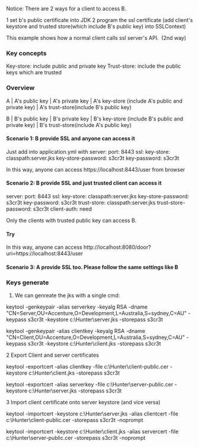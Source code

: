 Notice: There are 2 ways for a client to access B.

1 set b's public certificate into JDK
2 program the ssl certificate (add client's keystore and trusted store(which include B's public key) into SSLContext)

This example shows how a normal client calls ssl server's API.  (2nd way)

### Key concepts
Key-store: include public and private key
Trust-store: include the public keys which are trusted

### Overview
>
A | A's public key | A's private key | A's key-store (include A's public and private key) | A's trust-store(include B's public key)
>
B | B's public key | B's private key | B's key-store (include B's public and private key) | B's trust-store(include A's public key)

#### Scenario 1:  B provide SSL and anyone can access it
Just add into application.yml with 
server:
  port: 8443
  ssl:
    key-store: classpath:server.jks
    key-store-password: s3cr3t
    key-password: s3cr3t

In this way, anyone can access https://localhost:8443/user from browser

#### Scenario 2:  B provide SSL and just trusted client can access it
>
server:
  port: 8443
  ssl:
    key-store: classpath:server.jks
    key-store-password: s3cr3t
    key-password: s3cr3t
    trust-store: classpath:server.jks
    trust-store-password: s3cr3t
    client-auth: need
    
Only the clients with trusted public key can access B.

#### Try
In this way, anyone can access http://localhost:8080/door?uri=https://localhost:8443/user


#### Scenario 3:  A provide SSL too. Please follow the same settings like B

### Keys generate
1. We can genreate the jks with a single cmd:
> 
keytool -genkeypair -alias serverkey -keyalg RSA -dname "CN=Server,OU=Accenture,O=Development,L=Australia,S=sydney,C=AU" -keypass s3cr3t -keystore c:\Hunter\server.jks -storepass s3cr3t 
>
keytool -genkeypair -alias clientkey -keyalg RSA -dname "CN=Client,OU=Accenture,O=Development,L=Australia,S=sydney,C=AU" -keypass s3cr3t -keystore c:\Hunter\client.jks -storepass s3cr3t

2 Export Client and server certificates
>
keytool -exportcert -alias clientkey -file c:\Hunter\client-public.cer -keystore c:\Hunter\client.jks -storepass s3cr3t 
>
keytool -exportcert -alias serverkey -file c:\Hunter\server-public.cer -keystore c:\Hunter\server.jks -storepass s3cr3t 

3 Import client certificate onto server keystore (and vice versa)
>
keytool -importcert -keystore c:\Hunter\server.jks -alias clientcert -file c:\Hunter\client-public.cer -storepass s3cr3t -noprompt
>
keytool -importcert -keystore c:\Hunter\client.jks -alias servercert -file c:\Hunter\server-public.cer -storepass s3cr3t -noprompt



